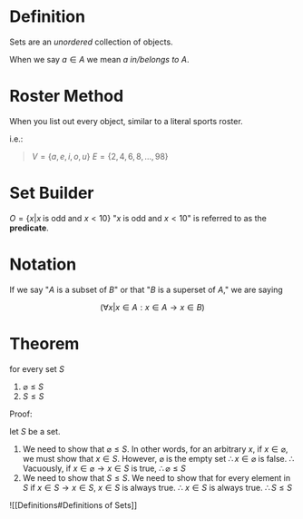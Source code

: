# Definition
Sets are an *unordered* collection of objects.

When we say $a\in{A}$ we mean $a$ *in/belongs to* $A$.

# Roster Method
When you list out every object, similar to a literal sports roster.

i.e.: 
> $V=\{a,e,i,o,u\}$
> $E=\{2,4,6,8,\ldots,98\}$

# Set Builder

$O = \{x|x\;\text{is odd and }x<10\}$
"$x\;\text{is odd and }x<10$" is referred to as the **predicate**.

# Notation
If we say "$A$ is a subset of $B$" or that "$B$ is a superset of $A$,"  we are saying

$$(\forall{x}|x\in{A}: x\in{A}\to{x}\in{B})$$

# Theorem
for every set $S$
1. $\varnothing\le S$
2. $S\le{S}$

Proof:

let $S$ be a set. 
1. We need to show that $\varnothing\le S$. In other words, for an arbitrary $x$, if $x\in{\varnothing}$, we must show that $x\in{S}$. However, $\varnothing$ is the empty set $\therefore x\in{\varnothing}$ is false. $\therefore$ Vacuously, if $x\in\varnothing\to{x}\in{S}$ is true, $\therefore\varnothing\le{S}$
2. We need to show that $S\le{S}$. We need to show that for every element in $S$ if $x\in{S}\to{x}\in{S}$, $x\in{S}$ is always true. $\therefore$ $x\in{S}$ is always true. $\therefore S\le{S}$

![[Definitions#Definitions of Sets]]

